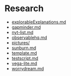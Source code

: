 # Research


- [explorableExplanations.md](explorableExplanations.md)
- [gapminder.md](gapminder.md)
- [nyt-list.md](nyt-list.md)
- [observablehq.md](observablehq.md)
- [pictures/](pictures/)
- [sunburn.md](sunburn.md)
- [template.md](template.md)
- [testscript.md](testscript.md)
- [vega-lite.md](vega-lite.md)
- [worrydream.md](worrydream.md)


<script>
import Files from "src/client/files.js"
var md = lively.query(this, "lively-markdown");
Files.generateMarkdownFileListing(md.shadowRoot)
</script>